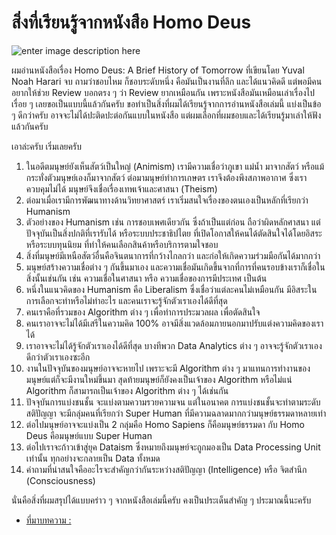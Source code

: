 # สิ่งที่เรียนรู้จากหนังสือ Homo Deus

![enter image description here](https://encrypted-tbn0.gstatic.com/images?q=tbn:ANd9GcQ_YRkaJoiNEE54Djnp4tkBT4g28_28QnVuXlE8W3UCbmqVY-4i)

ผมอ่านหนังสือเรื่อง Homo Deus: A Brief History of Tomorrow ที่เขียนโดย Yuval Noah Harari จบ ถามว่าชอบไหม ก็ชอบระดับหนึ่ง คือมันเป็นงานที่ลึก และได้แนวคิดดี แต่พอมีคนอยากให้ช่วย Review บอกตรง ๆ ว่า Review ยากเหมือนกัน เพราะหนังสือมันเหมือนเล่าเรื่องไปเรื่อย ๆ เลยขอเป็นแบบนี้แล้วกันครับ ขอทำเป็นสิ่งที่ผมได้เรียนรู้จากการอ่านหนังสือเล่มนี้ แบ่งเป็นข้อ ๆ ดีกว่าครับ อาจจะไม่ได้ปะติดปะต่อกันแบบในหนังสือ แต่ผมเลือกที่ผมชอบและได้เรียนรู้มาเล่าให้ฟังแล้วกันครับ

เอาล่ะครับ เริ่มเลยครับ

1. ในอดีตมนุษย์ยังเห็นสัตว์เป็นใหญ่ \(Animism\) เรามีความเชื่อว่าภูเขา แม่น้ำ มาจากสัตว์ หรือแม้กระทั่งตัวมนุษย์เองก็มาจากสัตว์ ต่อมามนุษย์ทำการเกษตร เราจึงต้องพึงสภาพอากาศ ซึ่งเราควบคุมไม่ได้ มนุษย์จึงเชื่อเรื่องเทพเจ้าและศาสนา \(Theism\)
2. ต่อมาเมื่อเรามีการพัฒนาทางด้านวิทยาศาสตร์ เราเริ่มสนใจเรื่องของตนเองเป็นหลักที่เรียกว่า Humanism
3. ตัวอย่างของ Humanism เช่น การชอบเพศเดียวกัน ซึ่งถ้าเป็นแต่ก่อน ถือว่าผิดหลักศาสนา แต่ปัจจุบันเป็นสิ่งปกติที่เรารับได้ หรือระบบประชาธิปไตย ที่เปิดโอกาสให้คนได้ตัดสินใจได้โดยอิสระ หรือระบบทุนนิยม ที่ทำให้คนเลือกสินค้าหรือบริการตามใจชอบ
4. สิ่งที่มนุษย์มีเหนือสัตว์อื่นคือจินตนาการที่กว้างไกลกว่า และก่อให้เกิดความร่วมมือกันได้มากกว่า
5. มนุษย์สร้างความเชื่อต่าง ๆ กันขึ้นมาเอง และความเชื่อมันเกิดขึ้นจากที่การที่คนรอบข้างเราก็เชื่อในสิ่งนั้นเช่นกัน เช่น ความเชื่อในศาสนา หรือ ความเชื่อของการมีประเทศ เป็นต้น
6. หนึ่งในแนวคิดของ Humanism คือ Liberalism ซึ่งเชื่อว่าแต่ละคนไม่เหมือนกัน มีอิสระในการเลือกจะทำหรือไม่ทำอะไร และคนเราจะรู้จักตัวเราเองได้ดีที่สุด
7. คนเราคือที่รวมของ Algorithm ต่าง ๆ เพื่อทำการประมวลผล เพื่อตัดสินใจ
8. คนเราอาจจะไม่ได้มีเสรีในความคิด 100% อาจมีสิ่งแวดล้อมภายนอกมาปรับแต่งความคิดของเราได้
9. เราอาจจะไม่ได้รู้จักตัวเราเองได้ดีที่สุด บางทีพวก Data Analytics ต่าง ๆ อาจจะรู้จักตัวเราเองดีกว่าตัวเราเองซะอีก
10. งานในปัจจุบันของมนุษย์อาจจะหายไป เพราะจะมี Algorithm ต่าง ๆ มาแทนการทำงานของมนุษย์แต่ก็จะมีงานใหม่ขึ้นมา สุดท้ายมนุษย์ก็ยังคงเป็นเจ้าของ Algorithm หรือไม่แน่ Algorithm ก็สามารถเป็นเจ้าของ Algorithm ต่าง ๆ ได้เช่นกัน
11. ปัจจุบันการแบ่งชนชั้น จะแบ่งตามความรวยความจน แต่ในอนาคต การแบ่งชนชั้นจะทำตามระดับสติปัญญา จะมีกลุ่มคนที่เรียกว่า Super Human ที่มีความฉลาดมากกว่ามนุษย์ธรรมดาหลายเท่า
12. ต่อไปมนุษย์อาจจะแบ่งเป็น 2 กลุ่มคือ Homo Sapiens ก็คือมนุษย์ธรรมดา กับ Homo Deus คือมนุษย์แบบ Super Human
13. ต่อไปเราจะก้าวเข้าสู่ยุค Dataism ซึ่งหมายถึงมนุษย์จะถูกมองเป็น Data Processing Unit เท่านั้น ทุกอย่างจะกลายเป็น Data ทั้งหมด
14. คำถามที่น่าสนใจคืออะไรจะสำคัญกว่ากันระหว่างสติปัญญา \(Intelligence\) หรือ จิตสำนึก \(Consciousness\)

นั่นคือสิ่งที่ผมสรุปได้แบบคร่าว ๆ จากหนังสือเล่มนี้ครับ คงเป็นประเด็นสำคัญ ๆ ประมาณนี้นะครับ

* [ที่มาบทความ : ](https://www.nopadolstory.com/book-review/homo-deus/)

